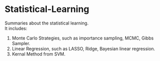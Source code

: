 # Statistical-Learning
Summaries about the statistical learning.  
It includes:  
1. Monte Carlo Strategies, such as importance sampling, MCMC, Gibbs Sampler.  
2. Linear Regression, such as LASSO, Ridge, Bayesian linear regression.  
3. Kernal Method from SVM.  
